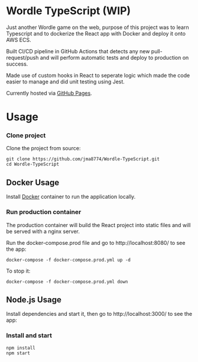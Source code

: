 # Wordle TypeScript (WIP)

Just another Wordle game on the web, purpose of this project was to learn Typescript and to dockerize the React app with Docker and deploy it onto AWS ECS. 

Built CI/CD pipeline in GitHub Actions that detects any new pull-request/push and will perform automatic tests and deploy to production on success.

Made use of custom hooks in React to seperate logic which made the code easier to manage and did unit testing using Jest.

Currently hosted via [GitHub Pages](https://www.jiamingma.me/Wordle-TypeScript/).

# Usage

### Clone project

Clone the project from source:

    git clone https://github.com/jma8774/Wordle-TypeScript.git
    cd Wordle-TypeScript
    
## Docker Usage
Install [Docker](http://docker.com) container to run the application locally.

### Run production container

The production container will build the React project into static files and will be served with a nginx server.

Run the docker-compose.prod file and go to http://localhost:8080/ to see the app:

    docker-compose -f docker-compose.prod.yml up -d  
    
To stop it:

    docker-compose -f docker-compose.prod.yml down
    
## Node.js Usage
Install dependencies and start it, then go to http://localhost:3000/ to see the app:

### Install and start

    npm install
    npm start


